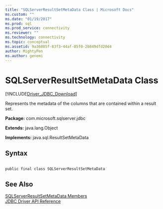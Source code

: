 ```yaml
---
title: "SQLServerResultSetMetaData Class | Microsoft Docs"
ms.custom: ""
ms.date: "01/19/2017"
ms.prod: sql
ms.prod_service: connectivity
ms.reviewer: ""
ms.technology: connectivity
ms.topic: conceptual
ms.assetid: 9a36885f-83f3-44af-85f0-2b849dfd20d4
author: MightyPen
ms.author: genemi
---
```

# SQLServerResultSetMetaData Class
[!INCLUDE[Driver_JDBC_Download](../../../includes/driver_jdbc_download.md)]

  Represents the metadata of the columns that are contained within a result set.  
  
 **Package:** com.microsoft.sqlserver.jdbc  
  
 **Extends:** java.lang.Object  
  
 **Implements:** java.sql.ResultSetMetaData  
  
## Syntax  
  
```  
  
public final class SQLServerResultSetMetaData  
```  
  
## See Also  
 [SQLServerResultSetMetaData Members](../../../connect/jdbc/reference/sqlserverresultsetmetadata-members.md)   
 [JDBC Driver API Reference](../../../connect/jdbc/reference/jdbc-driver-api-reference.md)  
  
  
